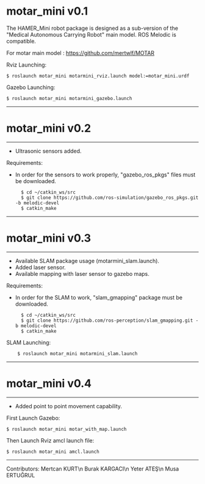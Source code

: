 # motar_mini v0.1
The HAMER_Mini robot package is designed as a sub-version of the "Medical Autonomous Carrying Robot" main model. ROS Melodic is compatible.

For motar main model : https://github.com/mertwlf/MOTAR

Rviz Launching:

    $ roslaunch motar_mini motarmini_rviz.launch model:=motar_mini.urdf
    
Gazebo Launching:

    $ roslaunch motar_mini motarmini_gazebo.launch
    
------------------------------------------------------------------------------
# motar_mini v0.2
-----------------------------
- Ultrasonic sensors added.

Requirements:

- In order for the sensors to work properly, "gazebo_ros_pkgs" files must be downloaded.

        $ cd ~/catkin_ws/src
        $ git clone https://github.com/ros-simulation/gazebo_ros_pkgs.git -b melodic-devel
        $ catkin_make

----------------------------------------------------------------------------------
# motar_mini v0.3
-----------------------------

-   Available SLAM package usage (motarmini_slam.launch).
-   Added laser sensor.
-   Available mapping with laser sensor to gazebo maps.

Requirements:

- In order for the SLAM to work, "slam_gmapping" package must be downloaded.
    
        $ cd ~/catkin_ws/src
        $ git clone https://github.com/ros-perception/slam_gmapping.git -b melodic-devel
        $ catkin_make

SLAM Launching:

        $ roslaunch motar_mini motarmini_slam.launch

------------------------------------------------------------------------------------------
# motar_mini v0.4
-----------------------------
-   Added point to point movement capability.

First Launch Gazebo:

    $ roslaunch motar_mini motar_with_map.launch
Then Launch Rviz amcl launch file:

    $ roslaunch motar_mini amcl.launch


------------------------------------------------------------------------------------------
Contributors: 
Mertcan KURT\n
Burak KARGACI\n
Yeter ATEŞ\n
Musa ERTUĞRUL
